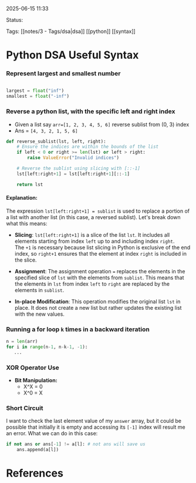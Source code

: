 
2025-06-15 11:33

Status: 

Tags: [[notes/3 - Tags/dsa|dsa]] [[python]] [[syntax]]



# Python DSA Useful Syntax

### Represent largest and smallest number
```python

largest = float("inf")
smallest = float("-inf")
```

### Reverse a python list, with the specific left and right index
- Given a list say `arr=[1, 2, 3, 4, 5, 6]` reverse sublist from (0, 3) index
- Ans = `[4, 3, 2, 1, 5, 6]`
```python
def reverse_sublist(lst, left, right):
    # Ensure the indices are within the bounds of the list
    if left < 0 or right >= len(lst) or left > right:
        raise ValueError("Invalid indices")

    # Reverse the sublist using slicing with [::-1]
    lst[left:right+1] = lst[left:right+1][::-1]

    return lst
```
#### Explanation:
The expression `lst[left:right+1] = sublist` is used to replace a portion of a list with another list (in this case, a reversed sublist). Let's break down what this means:

- **Slicing**: `lst[left:right+1]` is a slice of the list `lst`. It includes all elements starting from index `left` up to and including index `right`. The `+1` is necessary because list slicing in Python is exclusive of the end index, so `right+1` ensures that the element at index `right` is included in the slice.
    
- **Assignment**: The assignment operation `=` replaces the elements in the specified slice of `lst` with the elements from `sublist`. This means that the elements in `lst` from index `left` to `right` are replaced by the elements in `sublist`.
    
- **In-place Modification**: This operation modifies the original list `lst` in place. It does not create a new list but rather updates the existing list with the new values.

### Running a for loop `k` times in a backward iteration
```python
n = len(arr)
for i in range(n-1, n-k-1, -1):
   ...
```

### XOR Operator Use
- **Bit Manipulation:**    
    - X^X = 0
    - X^0 = X


### Short Circuit
I want to check the last element value of my `answer` array, but it could be possible that initially it is empty and accessing its `[-1]` index will result me an error. What we can do in this case:
```python
if not ans or ans[-1] != a[l]: # not ans will save us
	ans.append(a[l])
```


# References
